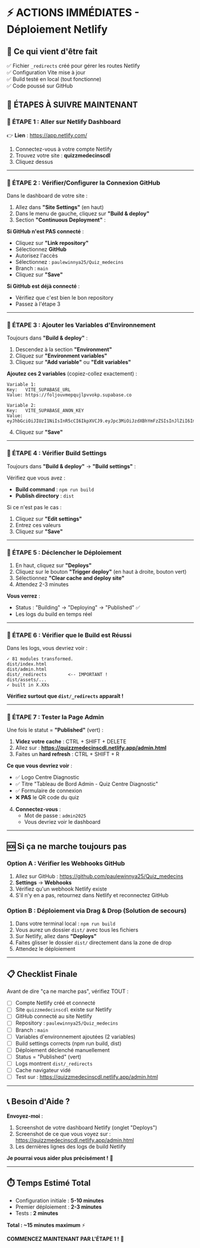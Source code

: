 # ⚡ ACTIONS IMMÉDIATES - Déploiement Netlify

## 🎯 Ce qui vient d'être fait

✅ Fichier `_redirects` créé pour gérer les routes Netlify  
✅ Configuration Vite mise à jour  
✅ Build testé en local (tout fonctionne)  
✅ Code poussé sur GitHub  

## 🚀 ÉTAPES À SUIVRE MAINTENANT

### 🔴 ÉTAPE 1 : Aller sur Netlify Dashboard
👉 **Lien** : https://app.netlify.com/

1. Connectez-vous à votre compte Netlify
2. Trouvez votre site : **quizzmedecinscdl**
3. Cliquez dessus

---

### 🔴 ÉTAPE 2 : Vérifier/Configurer la Connexion GitHub

Dans le dashboard de votre site :

1. Allez dans **"Site Settings"** (en haut)
2. Dans le menu de gauche, cliquez sur **"Build & deploy"**
3. Section **"Continuous Deployment"** :

**Si GitHub n'est PAS connecté** :
- Cliquez sur **"Link repository"**
- Sélectionnez **GitHub**
- Autorisez l'accès
- Sélectionnez : `paulewinnya25/Quiz_medecins`
- Branch : `main`
- Cliquez sur **"Save"**

**Si GitHub est déjà connecté** :
- Vérifiez que c'est bien le bon repository
- Passez à l'étape 3

---

### 🔴 ÉTAPE 3 : Ajouter les Variables d'Environnement

Toujours dans **"Build & deploy"** :

1. Descendez à la section **"Environment"**
2. Cliquez sur **"Environment variables"**
3. Cliquez sur **"Add variable"** ou **"Edit variables"**

**Ajoutez ces 2 variables** (copiez-collez exactement) :

```
Variable 1:
Key:   VITE_SUPABASE_URL
Value: https://foljouvmepqujlpvvokp.supabase.co

Variable 2:
Key:   VITE_SUPABASE_ANON_KEY
Value: eyJhbGciOiJIUzI1NiIsInR5cCI6IkpXVCJ9.eyJpc3MiOiJzdXBhYmFzZSIsInJlZiI6ImZvbGpvdXZtZXBxdWpscHZ2b2twIiwicm9sZSI6ImFub24iLCJpYXQiOjE3NTk4MjEzNjYsImV4cCI6MjA3NTM5NzM2Nn0.S1c18WRUxxE_AftiBrAraoOC2arsGr4h6t2fHTgDQZk
```

4. Cliquez sur **"Save"**

---

### 🔴 ÉTAPE 4 : Vérifier Build Settings

Toujours dans **"Build & deploy"** → **"Build settings"** :

Vérifiez que vous avez :
- **Build command** : `npm run build`
- **Publish directory** : `dist`

Si ce n'est pas le cas :
1. Cliquez sur **"Edit settings"**
2. Entrez ces valeurs
3. Cliquez sur **"Save"**

---

### 🔴 ÉTAPE 5 : Déclencher le Déploiement

1. En haut, cliquez sur **"Deploys"**
2. Cliquez sur le bouton **"Trigger deploy"** (en haut à droite, bouton vert)
3. Sélectionnez **"Clear cache and deploy site"**
4. Attendez 2-3 minutes

**Vous verrez** :
- Status : "Building" → "Deploying" → "Published" ✅
- Les logs du build en temps réel

---

### 🔴 ÉTAPE 6 : Vérifier que le Build est Réussi

Dans les logs, vous devriez voir :
```
✓ 81 modules transformed.
dist/index.html
dist/admin.html
dist/_redirects        <-- IMPORTANT !
dist/assets/...
✓ built in X.XXs
```

**Vérifiez surtout que `dist/_redirects` apparaît !**

---

### 🔴 ÉTAPE 7 : Tester la Page Admin

Une fois le statut = **"Published"** (vert) :

1. **Videz votre cache** : CTRL + SHIFT + DELETE
2. Allez sur : **https://quizzmedecinscdl.netlify.app/admin.html**
3. Faites un **hard refresh** : CTRL + SHIFT + R

**Ce que vous devriez voir** :
- ✅ Logo Centre Diagnostic
- ✅ Titre "Tableau de Bord Admin - Quiz Centre Diagnostic"
- ✅ Formulaire de connexion
- ❌ **PAS** le QR code du quiz

4. **Connectez-vous** :
   - Mot de passe : `admin2025`
   - Vous devriez voir le dashboard

---

## 🆘 Si ça ne marche toujours pas

### Option A : Vérifier les Webhooks GitHub

1. Allez sur GitHub : https://github.com/paulewinnya25/Quiz_medecins
2. **Settings** → **Webhooks**
3. Vérifiez qu'un webhook Netlify existe
4. S'il n'y en a pas, retournez dans Netlify et reconnectez GitHub

### Option B : Déploiement via Drag & Drop (Solution de secours)

1. Dans votre terminal local : `npm run build`
2. Vous aurez un dossier `dist/` avec tous les fichiers
3. Sur Netlify, allez dans **"Deploys"**
4. Faites glisser le dossier `dist/` directement dans la zone de drop
5. Attendez le déploiement

---

## 📋 Checklist Finale

Avant de dire "ça ne marche pas", vérifiez TOUT :

- [ ] Compte Netlify créé et connecté
- [ ] Site `quizzmedecinscdl` existe sur Netlify
- [ ] GitHub connecté au site Netlify
- [ ] Repository : `paulewinnya25/Quiz_medecins`
- [ ] Branch : `main`
- [ ] Variables d'environnement ajoutées (2 variables)
- [ ] Build settings corrects (npm run build, dist)
- [ ] Déploiement déclenché manuellement
- [ ] Status = "Published" (vert)
- [ ] Logs montrent `dist/_redirects`
- [ ] Cache navigateur vidé
- [ ] Test sur : https://quizzmedecinscdl.netlify.app/admin.html

---

## 📞 Besoin d'Aide ?

**Envoyez-moi** :
1. Screenshot de votre dashboard Netlify (onglet "Deploys")
2. Screenshot de ce que vous voyez sur : https://quizzmedecinscdl.netlify.app/admin.html
3. Les dernières lignes des logs de build Netlify

**Je pourrai vous aider plus précisément !** 🎯

---

## ⏱️ Temps Estimé Total

- Configuration initiale : **5-10 minutes**
- Premier déploiement : **2-3 minutes**
- Tests : **2 minutes**

**Total : ~15 minutes maximum** ⚡

**COMMENCEZ MAINTENANT PAR L'ÉTAPE 1 !** 🚀
